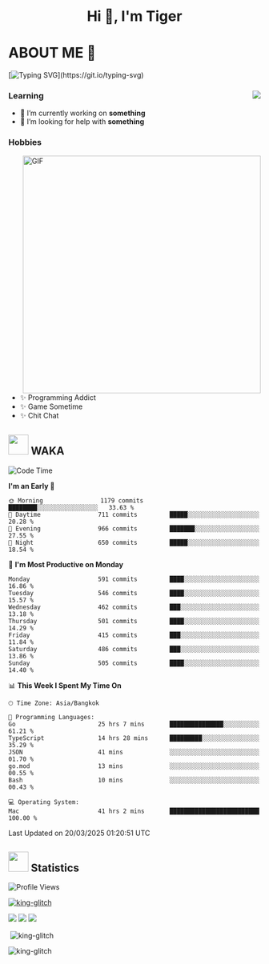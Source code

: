 <h1 align="center">Hi 👋, I'm Tiger</h1>




# ABOUT ME 💬

[![Typing SVG](https://readme-typing-svg.herokuapp.com?color=22F771&vCenter=true&lines=A+perssionate+developer+from+nowhere.)](https://git.io/typing-svg)

<div>
 <img align="right" src="https://spotify-github-profile.vercel.app/api/view?uid=12129734423&cover_image=false&theme=default&bar_color=22d016&bar_color_cover=true" />
 <h3>Learning</h3>
 
 <ul>
  <li>🔭 I’m currently working on <b>something</b></li>
  <li>🤝 I’m looking for help with <b>something</b></li>
 </ul>
 
</div>
<div>
 <h3>Hobbies</h3>
 <img align="right" height="475px"  alt="GIF" src="https://i.pinimg.com/originals/1f/b7/db/1fb7dbee557e5ed509f7517da8a84d58.gif" />
 <ul>
  <li>✨ Programming Addict</li>
  <li>✨ Game Sometime</li>
  <li>✨ Chit Chat</li>
 </ul>
 
</div>



## <img height="40" src="https://raw.githubusercontent.com/innng/innng/master/assets/kyubey.gif"/> WAKA

<!--START_SECTION:waka-->
![Code Time](http://img.shields.io/badge/Code%20Time-3%2C564%20hrs%2023%20mins-blue)

**I'm an Early 🐤** 

```text
🌞 Morning                1179 commits        ████████░░░░░░░░░░░░░░░░░   33.63 % 
🌆 Daytime                711 commits         █████░░░░░░░░░░░░░░░░░░░░   20.28 % 
🌃 Evening                966 commits         ███████░░░░░░░░░░░░░░░░░░   27.55 % 
🌙 Night                  650 commits         █████░░░░░░░░░░░░░░░░░░░░   18.54 % 
```
📅 **I'm Most Productive on Monday** 

```text
Monday                   591 commits         ████░░░░░░░░░░░░░░░░░░░░░   16.86 % 
Tuesday                  546 commits         ████░░░░░░░░░░░░░░░░░░░░░   15.57 % 
Wednesday                462 commits         ███░░░░░░░░░░░░░░░░░░░░░░   13.18 % 
Thursday                 501 commits         ████░░░░░░░░░░░░░░░░░░░░░   14.29 % 
Friday                   415 commits         ███░░░░░░░░░░░░░░░░░░░░░░   11.84 % 
Saturday                 486 commits         ███░░░░░░░░░░░░░░░░░░░░░░   13.86 % 
Sunday                   505 commits         ████░░░░░░░░░░░░░░░░░░░░░   14.40 % 
```


📊 **This Week I Spent My Time On** 

```text
🕑︎ Time Zone: Asia/Bangkok

💬 Programming Languages: 
Go                       25 hrs 7 mins       ███████████████░░░░░░░░░░   61.21 % 
TypeScript               14 hrs 28 mins      █████████░░░░░░░░░░░░░░░░   35.29 % 
JSON                     41 mins             ░░░░░░░░░░░░░░░░░░░░░░░░░   01.70 % 
go.mod                   13 mins             ░░░░░░░░░░░░░░░░░░░░░░░░░   00.55 % 
Bash                     10 mins             ░░░░░░░░░░░░░░░░░░░░░░░░░   00.43 % 

💻 Operating System: 
Mac                      41 hrs 2 mins       █████████████████████████   100.00 % 
```


 Last Updated on 20/03/2025 01:20:51 UTC
<!--END_SECTION:waka-->
## <img height="40" src="https://raw.githubusercontent.com/innng/innng/master/assets/kyubey.gif"/> Statistics
![Profile Views](https://komarev.com/ghpvc/?username=king-glitch)  

<p align="left"> 
 <a href="https://github.com/ryo-ma/github-profile-trophy">
  <img src="https://github-profile-trophy.vercel.app/?username=king-glitch&theme=dracula" alt="king-glitch" />
 </a> </p>

![](https://github-profile-summary-cards.vercel.app/api/cards/profile-details?username=king-glitch&theme=dracula)
![](https://github-profile-summary-cards.vercel.app/api/cards/stats?username=king-glitch&theme=dracula) 
![](https://github-profile-summary-cards.vercel.app/api/cards/productive-time?username=king-glitch&theme=dracula)


<p>&nbsp;<img align="center" src="https://github-readme-stats.vercel.app/api?username=king-glitch&theme=dracula" alt="king-glitch" /></p>

<p><img align="center" src="https://github-readme-streak-stats.herokuapp.com/?user=king-glitch&theme=dracula" alt="king-glitch" /></p>
